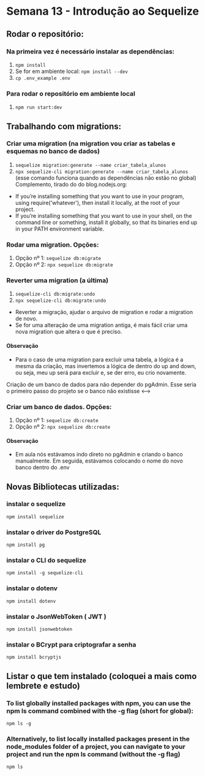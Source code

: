 # Semana 13 - Introdução ao Sequelize

## Rodar o repositório:

### Na primeira vez é necessário instalar as dependências:
1. `npm install`
2. Se for em ambiente local: `npm install --dev`
3. `cp .env_example .env`

### Para rodar o repositório em ambiente local
1. `npm run start:dev`

## Trabalhando com migrations:

### Criar uma migration (na migration vou criar as tabelas e esquemas no banco de dados)
1. `sequelize migration:generate --name criar_tabela_alunos`
2. `npx sequelize-cli migration:generate --name criar_tabela_alunos` (esse comando funciona quando as dependências não estão no global)
Complemento, tirado do do blog.nodejs.org:

- If you’re installing something that you want to use in your program, using require('whatever'), then install it locally, at the root of your project.
- If you’re installing something that you want to use in your shell, on the command line or something, install it globally, so that its binaries end up in your PATH environment variable.

### Rodar uma migration. Opções:
1. Opção nº 1: `sequelize db:migrate`
2. Opção nº 2: `npx sequelize db:migrate`

### Reverter uma migration (a última)
1. `sequelize-cli db:migrate:undo`
2. `npx sequelize-cli db:migrate:undo`
- Reverter a migração, ajudar o arquivo de migration e rodar a migration de novo.
- Se for uma alteração de uma migration antiga, é mais fácil criar uma nova migration que altera o que é preciso.

#### Observação
- Para o caso de uma migration para excluir uma tabela, a lógica é a mesma da criação, mas invertemos a lógica de dentro do
up and down, ou seja, meu up será para excluir e, se der erro, eu crio novamente.

<!--> Criação de um banco de dados para não depender do pgAdmin. Esse seria o primeiro passo do projeto se o banco não existisse <-->
### Criar um banco de dados. Opções:
1. Opção nº 1: `sequelize db:create`
2. Opção nº 2: `npx sequelize db:create`

#### Observação
- Em aula nós estávamos indo direto no pgAdmin e criando o banco manualmente. Em seguida, estávamos colocando o nome do novo banco dentro do .env

## Novas Bibliotecas utilizadas:

### instalar o sequelize
`npm install sequelize` 
### instalar o driver do PostgreSQL
`npm install pg` 
### instalar o CLI do sequelize
`npm install -g sequelize-cli` 
### instalar o dotenv
`npm install dotenv`
### instalar o JsonWebToken ( JWT )
`npm install jsonwebtoken`
### instalar o BCrypt para criptografar a senha
`npm install bcryptjs`

## Listar o que tem instalado (coloquei a mais como lembrete e estudo)
### To list globally installed packages with npm, you can use the npm ls command combined with the -g flag (short for global):
`npm ls -g`
### Alternatively, to list locally installed packages present in the node_modules folder of a project, you can navigate to your project and run the npm ls command (without the -g flag)
`npm ls`